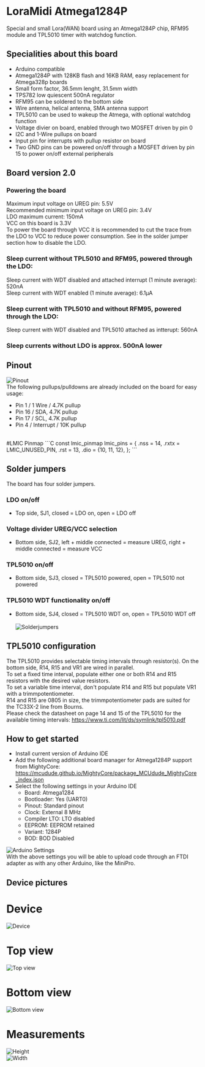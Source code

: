 # LoraMidi Atmega1284P
Special and small Lora(WAN) board using an Atmega1284P chip, RFM95 module and TPL5010 timer with watchdog function. 

## Specialities about this board
- Arduino compatible
- Atmega1284P with 128KB flash and 16KB RAM, easy replacement for Atmega328p boards
- Small form factor, 36.5mm lenght, 31.5mm width
- TPS782 low quiescent 500nA regulator
- RFM95 can be soldered to the bottom side
- Wire antenna, helical antenna, SMA antenna support
- TPL5010 can be used to wakeup the Atmega, with optional watchdog function
- Voltage divier on board, enabled through two MOSFET driven by pin 0
- I2C and 1-Wire pullups on board
- Input pin for interrupts with pullup resistor on board
- Two GND pins can be powered on/off through a MOSFET driven by pin 15 to power on/off external peripherals

## Board version 2.0
### Powering the board
Maximum input voltage on UREG pin: 5.5V<br>
Recommended minimum input voltage on UREG pin: 3.4V<br>
LDO maximum current: 150mA<br>
VCC on this board is 3.3V<br>
To power the board through VCC it is recommended to cut the trace from the LDO to VCC to reduce power consumption. See in the solder jumper section how to disable the LDO.<br>
### Sleep current without TPL5010 and RFM95, powered through the LDO:
Sleep current with WDT disabled and attached interrupt (1 minute average): 520nA<br>
Sleep current with WDT enabled (1 minute average): 6.1μA
### Sleep current with TPL5010 and without RFM95, powered through the LDO:
Sleep current with WDT disabled and TPL5010 attached as intterupt: 560nA
### Sleep currents without LDO is approx. 500nA lower

## Pinout
![Pinout](/docs/images/pinout.png?raw=true "Pinout")<br>
The following pullups/pulldowns are already included on the board for easy usage:<br>
- Pin 1 / 1 Wire / 4.7K pullup
- Pin 16 / SDA, 4.7K pullup
- Pin 17 / SCL, 4.7K pullup
- Pin 4 / Interrupt / 10K pullup
<br>
#LMIC Pinmap
```C
const lmic_pinmap lmic_pins = {
    .nss = 14,
    .rxtx = LMIC_UNUSED_PIN,
    .rst = 13,
    .dio = {10, 11, 12},
};
```

## Solder jumpers
The board has four solder jumpers.
### LDO on/off
- Top side, SJ1, closed = LDO on, open = LDO off
### Voltage divider UREG/VCC selection
- Bottom side, SJ2, left + middle connected = measure UREG, right + middle connected = measure VCC
### TPL5010 on/off
- Bottom side, SJ3, closed = TPL5010 powered, open = TPL5010 not powered
### TPL5010 WDT functionality on/off
- Bottom side, SJ4, closed = TPL5010 WDT on, open = TPL5010 WDT off
<br><br>![Solderjumpers](/docs/images/solderjumpers.png?raw=true "Solderjumpers")<br>

## TPL5010 configuration
The TPL5010 provides selectable timing intervals through resistor(s). On the bottom side, R14, R15 and VR1 are wired in parallel.<br>
To set a fixed time interval, populate either one or both R14 and R15 resistors with the desired value resistors.<br>
To set a variable time interval, don't populate R14 and R15 but populate VR1 with a trimmpotentiometer.<br>
R14 and R15 are 0805 in size, the trimmpotentiometer pads are suited for the TC33X-2 line from Bourns.<br>
Please check the datasheet on page 14 and 15 of the TPL5010 for the available timing intervals: https://www.ti.com/lit/ds/symlink/tpl5010.pdf<br>

## How to get started
- Install current version of Arduino IDE
- Add the following additional board manager for Atmega1284P support from MightyCore: https://mcudude.github.io/MightyCore/package_MCUdude_MightyCore_index.json
- Select the following settings in your Arduino IDE
  - Board: Atmega1284
  - Bootloader: Yes (UART0)
  - Pinout: Standard pinout
  - Clock: External 8 MHz
  - Compiler LTO: LTO disabled
  - EEPROM: EEPROM retained
  - Variant: 1284P
  - BOD: BOD Disabled
 
![Arduino Settings](/docs/images/arduinoSettings.png?raw=true "Arduino Settings")<br>
With the above settings you will be able to upload code through an FTDI adapter as with any other Arduino, like the MiniPro.

## Device pictures
# Device
![Device](/docs/images/LoraMidi_1284P_device.jpg?raw=true "Device")

# Top view
![Top view](/docs/images/LoraMidi_1284P_topview.jpg?raw=true "Top view")

# Bottom view
![Bottom view](/docs/images/LoraMidi_1284P_bottomview.jpg?raw=true "Bottom view")

# Measurements
![Height](/docs/images/LoraMidi_1284P_height.jpg?raw=true "Height")<br>
![Width](/docs/images/LoraMidi_1284P_width.jpg?raw=true "Width")
